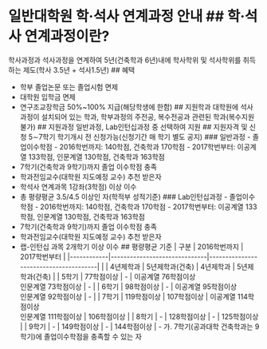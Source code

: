 
# 일반대학원 학·석사 연계과정 안내 ## 학·석사 연계과정이란?
학사과정과 석사과정을 연계하여 5년(건축학과 6년)내에 학사학위 및 석사학위를 취득하는 제도(학사 3.5년 + 석사1.5년) ## 혜택
- 학부 졸업논문 또는 졸업시험 면제
- 대학원 입학금 면제
- 연구조교장학금 50%~100% 지급(해당학생에 한함) ## 지원학과
대학원에 석사과정이 설치되어 있는 학과, 학부과정의 주전공, 복수전공과 관련된 학과(복수지원 불가) ## 지원과정
일반과정, Lab인턴십과정 중 선택하여 지원 ## 지원자격 및 신청
5∼7학기 학기개시 전 신청가능(신청기간 매 학기 별도 공지) ### 일반과정 - 졸업이수학점 - 2016학번까지: 140학점, 건축학과 170학점 - 2017학번부터: 이공계열 133학점, 인문계열 130학점, 건축학과 163학점
- 7학기(건축학과 9학기)까지 졸업 이수학점 충족
- 학과전임교수(대학원 지도예정 교수) 추천 받은자
- 학석사 연계과목 1강좌(3학점) 이상 이수
- 총 평량평균 3.5/4.5 이상인 자(학적부 성적기준) ### Lab인턴십과정 - 졸업이수학점 - 2016학번까지: 140학점, 건축학과 170학점 - 2017학번부터: 이공계열 133학점, 인문계열 130학점, 건축학과 163학점
- 7학기(건축학과 9학기)까지 졸업 이수학점 충족
- 학과전임교수(대학원 지도예정 교수) 추천 받은자
- 랩-인턴십 과목 2개학기 이상 이수 ## 평량평균 기준 | 구분 | 2016학번까지 | 2017학번부터 |
|------------|------------------------------|---------------------------------------|
| | 4년제학과 | 5년제학과(건축) | 4년제학과 | 5년제학과(건축) |
| 5학기 | 77학점이상 | - | 이공계열 76학점이상<br>인문계열 73학점이상 | - |
| 6학기 | 98학점이상 | - | 이공계열 95학점이상<br>인문계열 92학점이상 | - |
| 7학기 | 119학점이상 | 107학점이상 | 이공계열 114학점이상<br>인문계열 111학점이상 | 106학점이상 |
| 8학기 | - | 128학점이상 | - | 125학점이상 |
| 9학기 | - | 149학점이상 | - | 144학점이상 | - 가. 7학기(공과대학 건축학과는 9학기)에 졸업이수학점을 충족할 수 있는 자
